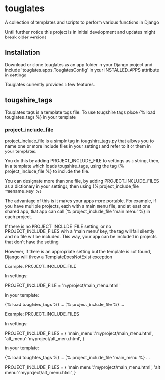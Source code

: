 # touglates

A collection of templates and scripts to perform various functions in Django

Until further notice this project is in initial development and updates might break older versions


## Installation

Download or clone touglates as an app folder in your Django project and include 'touglates.apps.TouglatesConfig' in your INSTALLED_APPS attribute in settings

Touglates currently provides a few features.

## tougshire_tags

Touglates tags is a template tags file.  To use tougshire tags place {% load touglates_tags %} in your template

### project_include_file

project_include_file is a simple tag in tougshire_tags.py that allows you to name one or more include files in your settings and refer to it or them in your templates.

You do this by adding PROJECT_INCLUDE_FILE to settings as a string, then, in a template which loads tougshire_tags, using the tag {% project_include_file %}  to include the file.

You can designate more than one file, by adding PROJECT_INCLUDE_FILES as a dictionary in your settings, then using {% project_include_file 'filename_key' %}

The advantage of this is it makes your apps more portable.  For example, if you have multiple projects, each with a main menu file, and at least one shared app, that app can call {% project_include_file 'main menu' %} in each project.

If there is no PROJECT_INCLUDE_FILE setting, or no PROJECT_INCLUDE_FILES with a 'main menu' key, the tag will fail silently and no file will be included.  This way, your app can be included in projects that don't have the setting

However, if there is an appropriate setting but the template is not found, Django will throw a TemplateDoesNotExist exception

Example: PROJECT_INCLUDE_FILE

In settings:

PROJECT_INCLUDE_FILE = 'myproject/main_menu.html'

in your template:

{% load touglates_tags %}
...
{% project_include_file %}
...

Example: PROJECT_INCLUDE_FILES

In settings:

PROJECT_INCLUDE_FILES = {
    'main_menu':'myproject/main_menu.html',
    'alt_menu':'myproject/alt_menu.html',
}

in your template:

{% load touglates_tags %}
...
{% project_include_file 'main_menu %}
...


PROJECT_INCLUDE_FILES = {
    'main menu':'myproject/main_menu.html',
    'alt menu':'myproject/alt_menu.html',
}

